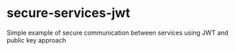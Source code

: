 # secure-services-jwt
Simple example of secure communication between services using JWT and public key approach
